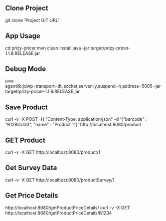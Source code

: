 Clone Project
-------------
git clone 'Project GIT URL'


App Usage
---------
cd prizy-pricer
mvn clean install
java -jar target/prizy-pricer-1.1.8.RELEASE.jar


Debug Mode
----------------
java -agentlib:jdwp=transport=dt_socket,server=y,suspend=n,address=5005 -jar target/prizy-pricer-1.1.8.RELEASE.jar


Save Product
-------------
curl -v -X POST -H "Content-Type: application/json" -d '{"barcode" : "B12BUU33", "name" : "Product 1"}'  http://localhost:8080/product


GET Product
------------
curl -v -X GET http://localhost:8080/product/1


Get Survey Data
----------------
curl -v -X GET http://localhost:8080/productSurvey/1


Get Price Details
-----------------
http://localhost:8080/getProductPriceDetails/<barcode>
curl -v -X GET http://localhost:8080/getProductPriceDetails/B1234
